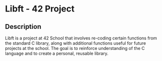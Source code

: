 # Libft - 42 Project

## Description
Libft is a project at 42 School that involves re-coding certain functions from the standard C library, along with additional functions useful for future projects at the school. The goal is to reinforce understanding of the C language and to create a personal, reusable library.
